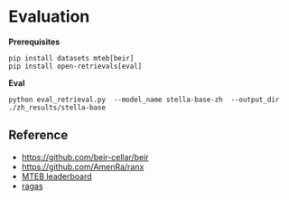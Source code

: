 # Evaluation

**Prerequisites**
```shell
pip install datasets mteb[beir]
pip install open-retrievals[eval]
```

**Eval**
```shell
python eval_retrieval.py  --model_name stella-base-zh  --output_dir ./zh_results/stella-base
```


## Reference
- https://github.com/beir-cellar/beir
- https://github.com/AmenRa/ranx
- [MTEB leaderboard](https://huggingface.co/spaces/mteb/leaderboard)
- [ragas](https://docs.ragas.io/en/stable/getstarted/)
